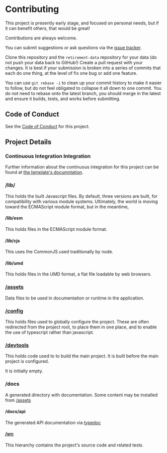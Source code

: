 # Contributing

This project is presently early stage, and focused on personal needs,
but if it can benefit others, that would be great!

Contributions are always welcome.

You can submit suggestions or ask questions via the [issue tracker](https://github.com/BobKerns/retirement-simulator/issues).

Clone this repository and the `retirement-data` repository for your data (do not push your data back to GitHub!)
Create a pull request with your changes. It is best if your submission is broken into a series of commits that each
do one thing, at the level of fix one bug or add one feature.

You can use `git rebase -i` to clean up your commit history to make it easier to follow, but do not feel obligated
to collapse it all down to one commit. You do not need to rebase onto the latest branch, you should merge in the latest
and ensure it builds, tests, and works before submitting.

## Code of Conduct

See the [Code of Conduct](CODE_OF_CONDUCT.md) for this project.

## Project Details

### Continuous Integration Integration

Further information about the continuous integration for this project can be found at [the template's documntation](https://github.com/BobKerns/npm-typescript-rollup-template#continuous-integration-integration).

### /lib/

This holds the built Javascript files. By default, three versions are built, for compatibility with various module systems.
Ultimately, the world is moving toward the ECMAScript module format, but in the meantime,

#### /lib/esm

This holds files in the ECMAScript module format.

#### /lib/cjs

This uses the CommonJS used traditionally by node.

#### /lib/umd

This holds files in the UMD format, a flat file loadable by web browsers.

### [/assets](/assets/README.md)

Data files to be used in documentation or runtime in the application.

### [/config](/config/README.md)

This holds files used to globally configure the project. These are often redirected from the project root,
to place them in one place, and to enable the use of typescript rather than javascript.

### [/devtools](/devtools/README.md)

This holds code used to to build the main project. It is built before the main project is configured.

It is initially empty.

### /docs

A generated directory with documentation. Some content may be installed from [/assets](/assets/README.md)

#### /docs/api

The generated API documentation via [typedoc](https://typedoc.org)

#### [/src](/src/README.md)

This hierarchy contains the project's source code and related tests.
